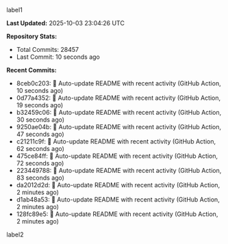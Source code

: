 
label1 
<!-- ACTIVITY_START -->
**Last Updated:** 2025-10-03 23:04:26 UTC

**Repository Stats:**
- Total Commits: 28457
- Last Commit: 10 seconds ago

**Recent Commits:**
- 8ceb0c203: 🤖 Auto-update README with recent activity (GitHub Action, 10 seconds ago)
- 0d77a4352: 🤖 Auto-update README with recent activity (GitHub Action, 19 seconds ago)
- b32459c06: 🤖 Auto-update README with recent activity (GitHub Action, 30 seconds ago)
- 9250ae04b: 🤖 Auto-update README with recent activity (GitHub Action, 47 seconds ago)
- c21211c9f: 🤖 Auto-update README with recent activity (GitHub Action, 62 seconds ago)
- 475ce84ff: 🤖 Auto-update README with recent activity (GitHub Action, 72 seconds ago)
- 223449788: 🤖 Auto-update README with recent activity (GitHub Action, 83 seconds ago)
- da2012d2d: 🤖 Auto-update README with recent activity (GitHub Action, 2 minutes ago)
- d1ab48a53: 🤖 Auto-update README with recent activity (GitHub Action, 2 minutes ago)
- 128fc89e5: 🤖 Auto-update README with recent activity (GitHub Action, 2 minutes ago)
<!-- ACTIVITY_END -->

label2
